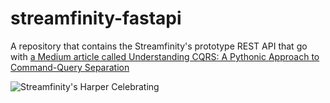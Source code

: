 # streamfinity-fastapi
A repository that contains the Streamfinity's prototype REST API that go with [a Medium article called Understanding CQRS: A Pythonic Approach to Command-Query Separation](https://medium.com/@pkalkman)

![Streamfinity's Harper Celebrating](/happy.jpg "Streamfinity's Harper Celebrating")
